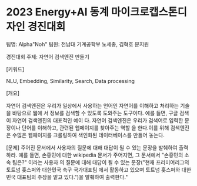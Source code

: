 # 2023 Energy+AI 동계 마이크로캡스톤디자인 경진대회
팀명: Alpha"Noh"
팀원: 전남대 기계공학부 노세종, 김혁호 문지원


경진대회 주제: 자연어 검색엔진 만들기

[키워드]

NLU, Embedding, Similarity, Search, Data processing

[개요]

자연어 검색엔진은 우리가 일상에서 사용하는 언어인 자연어를 이해하고 처리하는 기술을 바탕으로 웹에
서 정보를 검색할 수 있도록 도와주는 도구이다. 예를 들면, 구글 검색이 자연어 검색엔진의 대표적인 예이
다.
자연어 검색엔진은 우리가 검색어로 입력한 문장이나 단어를 이해하고, 관련된 웹페이지를 찾아주는 역할
을 한다.이를 위해 검색엔진은 수많은 웹페이지를 크롤링하여 색인화된 데이터베이스를 만들어 놓는다.

[문제]
주어진 문서에서 사용자의 질문에 대해 대답이 될 수 있는 문장을 발췌하여 출력하라.
예를 들면, 손흥민에 대한 wikipedia 문서가 주어지면, 그 문서에서 "손흥민의 소속 팀은?" 이라는 사용자
의 질문에 대해 대답이 될 수 있는 문장("현재 프리미어리그의 토트넘 홋스퍼와 대한민국 축구 국가대표팀
에서 활동하고 있으며 토트넘 홋스퍼와 대한민국 대표팀의 주장을 맡고 있다.")을 발췌하여 출력한다."
